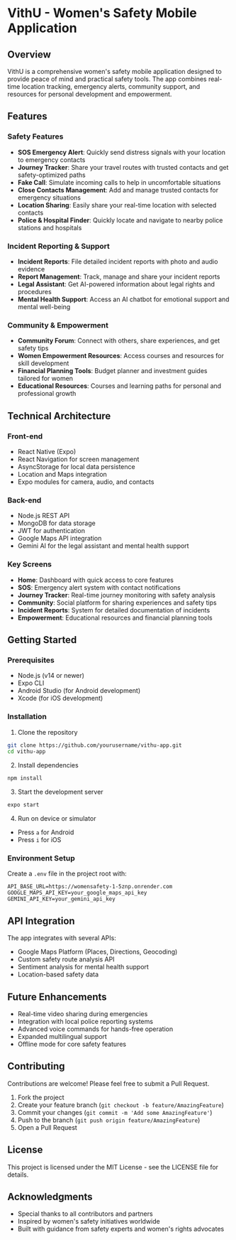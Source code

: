 # VithU - Women's Safety Mobile Application

## Overview

VithU is a comprehensive women's safety mobile application designed to provide peace of mind and practical safety tools. The app combines real-time location tracking, emergency alerts, community support, and resources for personal development and empowerment.

## Features

### Safety Features
- **SOS Emergency Alert**: Quickly send distress signals with your location to emergency contacts
- **Journey Tracker**: Share your travel routes with trusted contacts and get safety-optimized paths
- **Fake Call**: Simulate incoming calls to help in uncomfortable situations
- **Close Contacts Management**: Add and manage trusted contacts for emergency situations
- **Location Sharing**: Easily share your real-time location with selected contacts
- **Police & Hospital Finder**: Quickly locate and navigate to nearby police stations and hospitals

### Incident Reporting & Support
- **Incident Reports**: File detailed incident reports with photo and audio evidence
- **Report Management**: Track, manage and share your incident reports
- **Legal Assistant**: Get AI-powered information about legal rights and procedures
- **Mental Health Support**: Access an AI chatbot for emotional support and mental well-being

### Community & Empowerment
- **Community Forum**: Connect with others, share experiences, and get safety tips
- **Women Empowerment Resources**: Access courses and resources for skill development
- **Financial Planning Tools**: Budget planner and investment guides tailored for women
- **Educational Resources**: Courses and learning paths for personal and professional growth

## Technical Architecture

### Front-end
- React Native (Expo)
- React Navigation for screen management
- AsyncStorage for local data persistence
- Location and Maps integration
- Expo modules for camera, audio, and contacts

### Back-end
- Node.js REST API
- MongoDB for data storage
- JWT for authentication
- Google Maps API integration
- Gemini AI for the legal assistant and mental health support

### Key Screens
- **Home**: Dashboard with quick access to core features
- **SOS**: Emergency alert system with contact notifications
- **Journey Tracker**: Real-time journey monitoring with safety analysis
- **Community**: Social platform for sharing experiences and safety tips
- **Incident Reports**: System for detailed documentation of incidents
- **Empowerment**: Educational resources and financial planning tools

## Getting Started

### Prerequisites
- Node.js (v14 or newer)
- Expo CLI
- Android Studio (for Android development)
- Xcode (for iOS development)

### Installation

1. Clone the repository
```bash
git clone https://github.com/yourusername/vithu-app.git
cd vithu-app
```

2. Install dependencies
```bash
npm install
```

3. Start the development server
```bash
expo start
```

4. Run on device or simulator
- Press `a` for Android
- Press `i` for iOS

### Environment Setup

Create a `.env` file in the project root with:
```
API_BASE_URL=https://womensafety-1-5znp.onrender.com
GOOGLE_MAPS_API_KEY=your_google_maps_api_key
GEMINI_API_KEY=your_gemini_api_key
```

## API Integration

The app integrates with several APIs:
- Google Maps Platform (Places, Directions, Geocoding)
- Custom safety route analysis API
- Sentiment analysis for mental health support
- Location-based safety data

## Future Enhancements

- Real-time video sharing during emergencies
- Integration with local police reporting systems
- Advanced voice commands for hands-free operation
- Expanded multilingual support
- Offline mode for core safety features

## Contributing

Contributions are welcome! Please feel free to submit a Pull Request.

1. Fork the project
2. Create your feature branch (`git checkout -b feature/AmazingFeature`)
3. Commit your changes (`git commit -m 'Add some AmazingFeature'`)
4. Push to the branch (`git push origin feature/AmazingFeature`)
5. Open a Pull Request

## License

This project is licensed under the MIT License - see the LICENSE file for details.

## Acknowledgments

- Special thanks to all contributors and partners
- Inspired by women's safety initiatives worldwide
- Built with guidance from safety experts and women's rights advocates
